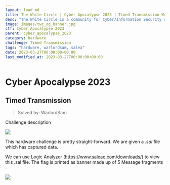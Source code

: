 ```yaml
---
layout: load_md
title: The White Circle | Cyber Apocalypse 2023 | Timed Transmission Writeup
desc: "The White Circle is a community for Cyber/Information Security students, enthusiasts and professionals. You can discuss anything related to Security, share your knowledge with others, get help when you need it and proceed further in your journey with amazing people from all over the world."
image: images/twc_og_banner.jpg
ctf: Cyber Apocalypse 2023
parent: cyber_apocalypse_2023
category: hardware
challenge: Timed Transmission
tags: "hardware, warlordsam, salea"
date: 2023-03-27T00:00:00+00:00
last_modified_at: 2023-03-27T00:00:00+00:00
---
```


<h1 class="heading card-title white-text">Cyber Apocalypse 2023</h1>

## Timed Transmission
> Solved by: WarlordSam

Challenge description

![](https://i.imgur.com/XoV4FJa.png)


This hardware challenge is pretty straight-forward. We are given a *.sal*  file which has captured data.

We can use Logic Analyzer (https://www.saleae.com/downloads/) to view this .sal file. The flag is printed as banner made up of 5 Message fragments  .


![](https://i.imgur.com/mdYBNWZ.png)


